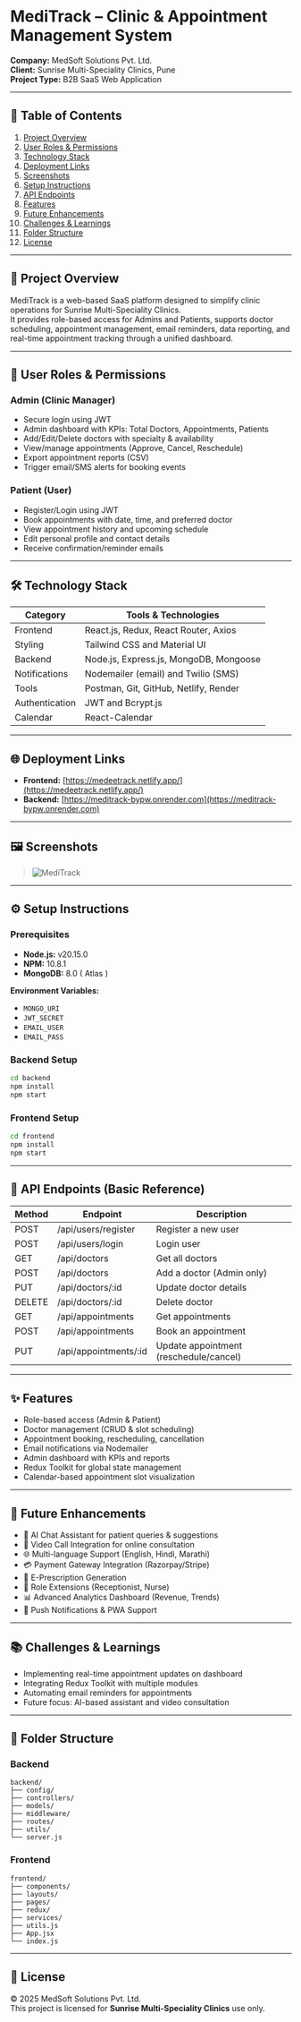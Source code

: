 # MediTrack – Clinic & Appointment Management System

**Company:** MedSoft Solutions Pvt. Ltd.  
**Client:** Sunrise Multi-Speciality Clinics, Pune  
**Project Type:** B2B SaaS Web Application

---

## 📑 Table of Contents

1. [Project Overview](#-project-overview)
2. [User Roles & Permissions](#-user-roles--permissions)
3. [Technology Stack](#-technology-stack)
4. [Deployment Links](#-deployment-links)
5. [Screenshots](#-screenshots)
6. [Setup Instructions](#️-setup-instructions)
7. [API Endpoints](#-api-endpoints-basic-reference)
8. [Features](#-features)
9. [Future Enhancements](#-future-enhancements)
10. [Challenges & Learnings](#-challenges--learnings)
11. [Folder Structure](#-folder-structure)
12. [License](#-license)

---

## 📖 Project Overview

MediTrack is a web-based SaaS platform designed to simplify clinic operations for Sunrise Multi-Speciality Clinics.  
It provides role-based access for Admins and Patients, supports doctor scheduling, appointment management, email reminders, data reporting, and real-time appointment tracking through a unified dashboard.

---

## 👥 User Roles & Permissions

### Admin (Clinic Manager)

- Secure login using JWT
- Admin dashboard with KPIs: Total Doctors, Appointments, Patients
- Add/Edit/Delete doctors with specialty & availability
- View/manage appointments (Approve, Cancel, Reschedule)
- Export appointment reports (CSV)
- Trigger email/SMS alerts for booking events

### Patient (User)

- Register/Login using JWT
- Book appointments with date, time, and preferred doctor
- View appointment history and upcoming schedule
- Edit personal profile and contact details
- Receive confirmation/reminder emails

---

## 🛠 Technology Stack

| Category       | Tools & Technologies                   |
| -------------- | -------------------------------------- |
| Frontend       | React.js, Redux, React Router, Axios   |
| Styling        | Tailwind CSS and Material UI           |
| Backend        | Node.js, Express.js, MongoDB, Mongoose |
| Notifications  | Nodemailer (email) and Twilio (SMS)    |
| Tools          | Postman, Git, GitHub, Netlify, Render  |
| Authentication | JWT and Bcrypt.js                      |
| Calendar       | React-Calendar                         |

---

## 🌐 Deployment Links

- **Frontend:** [https://medeetrack.netlify.app/](https://medeetrack.netlify.app/)
- **Backend:** [https://meditrack-bypw.onrender.com](https://meditrack-bypw.onrender.com)

---

## 🖼 Screenshots

> ![MediTrack](<figma design.png>)

---

## ⚙️ Setup Instructions

### Prerequisites

- **Node.js:** v20.15.0
- **NPM:** 10.8.1
- **MongoDB:** 8.0 ( Atlas )

**Environment Variables:**

- `MONGO_URI`
- `JWT_SECRET`
- `EMAIL_USER`
- `EMAIL_PASS`

### Backend Setup

```bash
cd backend
npm install
npm start
```

### Frontend Setup

```bash
cd frontend
npm install
npm start
```

---

## 📌 API Endpoints (Basic Reference)

| Method | Endpoint              | Description                            |
| ------ | --------------------- | -------------------------------------- |
| POST   | /api/users/register   | Register a new user                    |
| POST   | /api/users/login      | Login user                             |
| GET    | /api/doctors          | Get all doctors                        |
| POST   | /api/doctors          | Add a doctor (Admin only)              |
| PUT    | /api/doctors/:id      | Update doctor details                  |
| DELETE | /api/doctors/:id      | Delete doctor                          |
| GET    | /api/appointments     | Get appointments                       |
| POST   | /api/appointments     | Book an appointment                    |
| PUT    | /api/appointments/:id | Update appointment (reschedule/cancel) |

---

## ✨ Features

- Role-based access (Admin & Patient)
- Doctor management (CRUD & slot scheduling)
- Appointment booking, rescheduling, cancellation
- Email notifications via Nodemailer
- Admin dashboard with KPIs and reports
- Redux Toolkit for global state management
- Calendar-based appointment slot visualization

---

## 🔮 Future Enhancements

- 🤖 AI Chat Assistant for patient queries & suggestions
- 🎥 Video Call Integration for online consultation
- 🌐 Multi-language Support (English, Hindi, Marathi)
- 💳 Payment Gateway Integration (Razorpay/Stripe)
- 📄 E-Prescription Generation
- 🏥 Role Extensions (Receptionist, Nurse)
- 📊 Advanced Analytics Dashboard (Revenue, Trends)
- 📱 Push Notifications & PWA Support

---

## 📚 Challenges & Learnings

- Implementing real-time appointment updates on dashboard
- Integrating Redux Toolkit with multiple modules
- Automating email reminders for appointments
- Future focus: AI-based assistant and video consultation

---

## 📂 Folder Structure

### Backend

```
backend/
├── config/
├── controllers/
├── models/
├── middleware/
├── routes/
├── utils/
└── server.js
```

### Frontend

```
frontend/
├── components/
├── layouts/
├── pages/
├── redux/
├── services/
├── utils.js
├── App.jsx
└── index.js
```

---

## 📄 License

© 2025 MedSoft Solutions Pvt. Ltd.  
This project is licensed for **Sunrise Multi-Speciality Clinics** use only.
